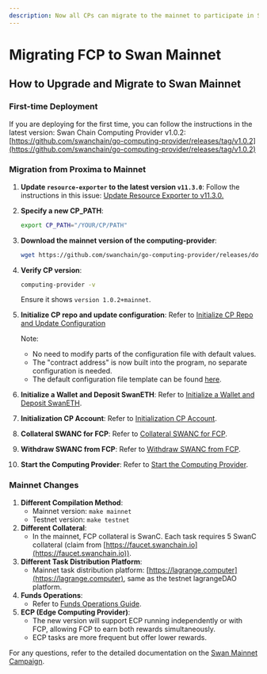 ```yaml
---
description: Now all CPs can migrate to the mainnet to participate in Swan Mainnet Campaign
---
```


# Migrating FCP to Swan Mainnet

## How to Upgrade and Migrate to Swan Mainnet

### First-time Deployment

If you are deploying for the first time, you can follow the instructions in the latest version: Swan Chain Computing Provider v1.0.2: [https://github.com/swanchain/go-computing-provider/releases/tag/v1.0.2](https://github.com/swanchain/go-computing-provider/releases/tag/v1.0.2)

### Migration from Proxima to Mainnet

1. **Update `resource-exporter` to the latest version `v11.3.0`**: Follow the instructions in this issue: [Update Resource Exporter to v11.3.0.](https://github.com/swanchain/go-computing-provider/issues/14)
2.  **Specify a new CP\_PATH**:

    ```bash
    export CP_PATH="/YOUR/CP/PATH"
    ```
3.  **Download the mainnet version of the computing-provider**:

    ```bash
    wget https://github.com/swanchain/go-computing-provider/releases/download/v1.0.2/computing-provider
    ```
4.  **Verify CP version**:

    ```bash
    computing-provider -v
    ```

    Ensure it shows `version 1.0.2+mainnet`.
5.  **Initialize CP repo and update configuration**: Refer to [Initialize CP Repo and Update Configuration](https://github.com/swanchain/go-computing-provider/tree/v0.6.1?tab=readme-ov-file#initialize-cp-repo-and-update-configuration)

    Note:

    * No need to modify parts of the configuration file with default values.
    * The "contract address" is now built into the program, no separate configuration is needed.
    * The default configuration file template can be found [here](https://github.com/swanchain/go-computing-provider/blob/v0.6.1/config.toml.sample).
6. **Initialize a Wallet and Deposit SwanETH**: Refer to [Initialize a Wallet and Deposit SwanETH](https://github.com/swanchain/go-computing-provider/tree/v0.6.1?tab=readme-ov-file#initialize-a-wallet-and-deposit-swaneth).
7. **Initialization CP Account**: Refer to [Initialization CP Account](https://github.com/swanchain/go-computing-provider/tree/v0.6.1?tab=readme-ov-file#initialization-cp-account).
8. **Collateral SWANC for FCP**: Refer to [Collateral SWANC for FCP](https://github.com/swanchain/go-computing-provider/tree/v0.6.1?tab=readme-ov-file#collateral-swanc-for-fcp).
9. **Withdraw SWANC from FCP**: Refer to [Withdraw SWANC from FCP](https://github.com/swanchain/go-computing-provider/tree/v0.6.1?tab=readme-ov-file#withdraw-swanc-from-fcp).
10. **Start the Computing Provider**: Refer to [Start the Computing Provider](https://github.com/swanchain/go-computing-provider/tree/v0.6.1?tab=readme-ov-file#start-the-computing-provider).

### Mainnet Changes

1. **Different Compilation Method**:
   * Mainnet version: `make mainnet`
   * Testnet version: `make testnet`
2. **Different Collateral**:
   * In the mainnet, FCP collateral is SwanC. Each task requires 5 SwanC collateral (claim from [https://faucet.swanchain.io](https://faucet.swanchain.io)).
3. **Different Task Distribution Platform**:
   * Mainnet task distribution platform: [https://lagrange.computer](https://lagrange.computer), same as the testnet lagrangeDAO platform.
4. **Funds Operations**:
   * Refer to [Funds Operations Guide](https://docs.swanchain.io/swan-provider/computing-provider-cp/fog-computing-provider-fcp/fcp-token-operations-guide).
5. **ECP (Edge Computing Provider)**:
   * The new version will support ECP running independently or with FCP, allowing FCP to earn both rewards simultaneously.
   * ECP tasks are more frequent but offer lower rewards.

For any questions, refer to the detailed documentation on the [Swan Mainnet Campaign](https://docs.swanchain.io/swan-chain/swan-chain-mainnet/swan-provider-campaign).
